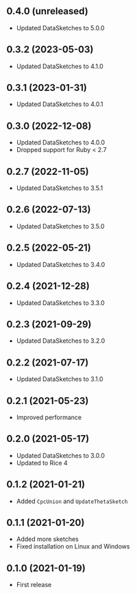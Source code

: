 ## 0.4.0 (unreleased)

- Updated DataSketches to 5.0.0

## 0.3.2 (2023-05-03)

- Updated DataSketches to 4.1.0

## 0.3.1 (2023-01-31)

- Updated DataSketches to 4.0.1

## 0.3.0 (2022-12-08)

- Updated DataSketches to 4.0.0
- Dropped support for Ruby < 2.7

## 0.2.7 (2022-11-05)

- Updated DataSketches to 3.5.1

## 0.2.6 (2022-07-13)

- Updated DataSketches to 3.5.0

## 0.2.5 (2022-05-21)

- Updated DataSketches to 3.4.0

## 0.2.4 (2021-12-28)

- Updated DataSketches to 3.3.0

## 0.2.3 (2021-09-29)

- Updated DataSketches to 3.2.0

## 0.2.2 (2021-07-17)

- Updated DataSketches to 3.1.0

## 0.2.1 (2021-05-23)

- Improved performance

## 0.2.0 (2021-05-17)

- Updated DataSketches to 3.0.0
- Updated to Rice 4

## 0.1.2 (2021-01-21)

- Added `CpcUnion` and `UpdateThetaSketch`

## 0.1.1 (2021-01-20)

- Added more sketches
- Fixed installation on Linux and Windows

## 0.1.0 (2021-01-19)

- First release
